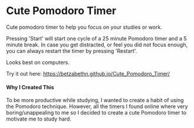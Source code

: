 # Cute Pomodoro Timer
Cute pomodoro timer to help you focus on your studies or work.

Pressing 'Start' will start one cycle of a 25 minute Pomodoro timer and a 5 minute break.
In case you get distracted, or feel you did not focus enough, you can always restart the timer by pressing 'Restart'.

Looks best on computers.

Try it out here: https://betzabethn.github.io/Cute_Pomodoro_Timer/

#### Why I Created This
To be more productive while studying, I wanted to create a habit of using the Pomodoro technique. However, all the timers I found online where very boring/unappealing to me so I decided to create a cute Pomodoro timer to motivate me to study hard.

